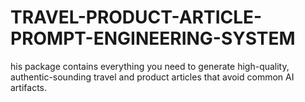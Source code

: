 # TRAVEL-PRODUCT-ARTICLE-PROMPT-ENGINEERING-SYSTEM
his package contains everything you need to generate high-quality, authentic-sounding travel and product articles that avoid common AI artifacts.
